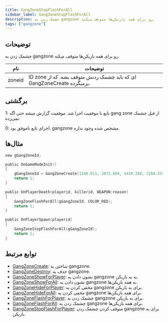 ```yaml
---
title: GangZoneStopFlashForAll
sidebar_label: GangZoneStopFlashForAll
description: چشمک زدن یه gangzone رو برای همه بازیکن‌ها متوقف میکنه.
tags: ["gangzone"]
---
```


## توضیحات

چشمک زدن یه gangzone رو برای همه بازیکن‌ها متوقف میکنه.

| نام    | توضیحات                                                     |
| ------ | ----------------------------------------------------------- |
| zoneid | ID zone ای که باید چشمک زدنش متوقف بشه. که از GangZoneCreate برمیگرده. |

## برگشتی

1: تابع با موفقیت اجرا شد. موفقیت گزارش میشه حتی اگه gang zone از قبل چشمک نمی‌زده.

0: اجرای تابع ناموفق بود. gangzone مشخص شده وجود نداره.

## مثال‌ها

```c
new gGangZoneId;

public OnGameModeInit()
{
    gGangZoneId = GangZoneCreate(1248.011, 2072.804, 1439.348, 2204.319);
    return 1;
}

public OnPlayerDeath(playerid, killerid, WEAPON:reason)
{
    GangZoneFlashForAll(gGangZoneId, COLOR_RED);
    return 1;
}

public OnPlayerSpawn(playerid)
{
    GangZoneStopFlashForAll(gGangZoneId);
    return 1;
}
```

## توابع مرتبط

- [GangZoneCreate](GangZoneCreate): ساختن یه gangzone.
- [GangZoneDestroy](GangZoneDestroy): حذف یه gangzone.
- [GangZoneShowForPlayer](GangZoneShowForPlayer): نشون دادن یه gangzone به یه بازیکن.
- [GangZoneShowForAll](GangZoneShowForAll): نشون دادن یه gangzone به همه بازیکن‌ها.
- [GangZoneHideForPlayer](GangZoneHideForPlayer): مخفی کردن یه gangzone برای یه بازیکن.
- [GangZoneHideForAll](GangZoneHideForAll): مخفی کردن یه gangzone برای همه بازیکن‌ها.
- [GangZoneFlashForPlayer](GangZoneFlashForPlayer): چشمک زدن یه gangzone برای یه بازیکن.
- [GangZoneFlashForAll](GangZoneFlashForAll): چشمک زدن یه gangzone برای همه بازیکن‌ها.
- [GangZoneStopFlashForPlayer](GangZoneStopFlashForPlayer): متوقف کردن چشمک زدن gangzone برای یه بازیکن.